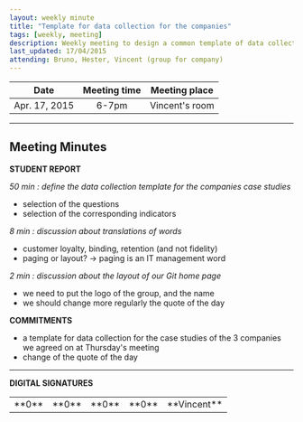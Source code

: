 ```yaml
---
layout: weekly minute
title: "Template for data collection for the companies"
tags: [weekly, meeting]
description: Weekly meeting to design a common template of data collection for the companies
last_updated: 17/04/2015
attending: Bruno, Hester, Vincent (group for company)
---
```


|**Date** |**Meeting time**|**Meeting place**
| ------------- |:----------------:|:-------:
|Apr. 17, 2015| 6-7pm | Vincent's room


----------


Meeting Minutes
------

 **STUDENT REPORT**

 *50 min : define the data collection template for the companies case studies*

  * selection of the questions
  * selection of the corresponding indicators


 *8 min : discussion about translations of words*

  * customer loyalty, binding, retention (and not fidelity)
  * paging or layout? -> paging is an IT management word


  *2 min : discussion about the layout of our Git home page*

  * we need to put the logo of the group, and the name
  * we should change more regularly the quote of the day

**COMMITMENTS**

- a template for data collection for the case studies of the 3 companies we agreed on at Thursday's meeting
- change of the quote of the day


----------


**DIGITAL SIGNATURES**

<table>
    <tr>
        <td>**0**</td>
        <td>**0**</td>
        <td>**0**</td>
        <td>**0**</td>
        <td>**Vincent**</td>
    </tr>
</table>
